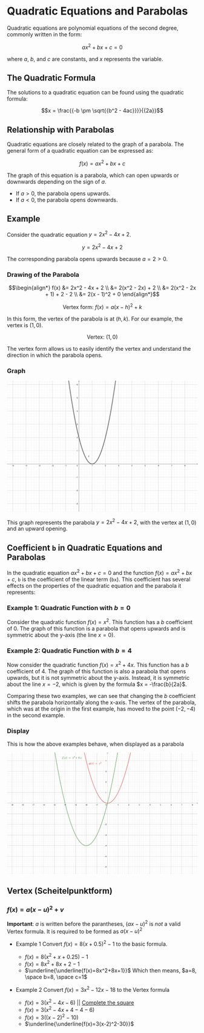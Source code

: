# Quadratic Equations and Parabolas

Quadratic equations are polynomial equations of the second degree, commonly written in the form:

```math
ax^2 + bx + c = 0
```

where $`a`$, $`b`$, and $`c`$ are constants, and $`x`$ represents the variable.

## The Quadratic Formula

The solutions to a quadratic equation can be found using the quadratic formula:

```math
x = \frac{{-b \pm \sqrt{{b^2 - 4ac}}}}{{2a}}
```

## Relationship with Parabolas

Quadratic equations are closely related to the graph of a parabola. The general form of a quadratic equation can be expressed as:

```math
f(x) = ax^2 + bx + c
```

The graph of this equation is a parabola, which can open upwards or downwards depending on the sign of $`a`$.

- If $`a > 0`$, the parabola opens upwards.
- If $`a < 0`$, the parabola opens downwards.

## Example

Consider the quadratic equation $`y = 2x^2 - 4x + 2`$.

```math
y = 2x^2 - 4x + 2
```

The corresponding parabola opens upwards because $`a = 2 > 0`$.

### Drawing of the Parabola

```math
\begin{align*}
f(x) &= 2x^2 - 4x + 2 \\
&= 2(x^2 - 2x) + 2 \\
&= 2(x^2 - 2x + 1) + 2 - 2 \\
&= 2(x - 1)^2 + 0
\end{align*}
```

```math
\text{Vertex form: } f(x) = a(x - h)^2 + k
```

In this form, the vertex of the parabola is at $`(h, k)`$. For our example, the vertex is $`(1, 0)`$.

```math
\text{Vertex: } (1, 0)
```

The vertex form allows us to easily identify the vertex and understand the direction in which the parabola opens.

### Graph

![Parabola Graph](parabola_graph.png)

This graph represents the parabola $`y = 2x^2 - 4x + 2`$, with the vertex at $`(1, 0)`$ and an upward opening.


## Coefficient `b` in Quadratic Equations and Parabolas

In the quadratic equation $ax^2 + bx + c = 0$ and the function $f(x) = ax^2 + bx + c$, `b` is the coefficient of the linear term (`bx`). This coefficient has several effects on the properties of the quadratic equation and the parabola it represents:

### Example 1: Quadratic Function with $b = 0$

Consider the quadratic function $f(x) = x^2$. This function has a $b$ coefficient of 0. The graph of this function is a parabola that opens upwards and is symmetric about the y-axis (the line $x = 0$).

### Example 2: Quadratic Function with $b = 4$

Now consider the quadratic function $f(x) = x^2 + 4x$. This function has a $b$ coefficient of 4. The graph of this function is also a parabola that opens upwards, but it is not symmetric about the y-axis. Instead, it is symmetric about the line $x = -2$, which is given by the formula $x = -\frac{b}{2a}$.

Comparing these two examples, we can see that changing the $b$ coefficient shifts the parabola horizontally along the x-axis. The vertex of the parabola, which was at the origin in the first example, has moved to the point $(-2, -4)$ in the second example.

### Display

This is how the above examples behave, when displayed as a parabola

![coefficient_b](coefficient_b.png)


## Vertex (Scheitelpunktform)

### $f(x) = a(x-u)^2+v$

**Important**: $a$ is written before the parantheses, $(ax-u)^2$ is *not* a valid Vertex formula. It is required to be formed as $a(x-u)^2$

- Example 1
    Convert $f(x)=8(x+0.5)^2-1$ to the basic formula.
    - $f(x)=8(x^2+x+0.25)-1$
    - $f(x)=8x^2+8x+2-1$
    - $\underline{\underline{f(x)=8x^2+8x+1}}$
Which then means, $a=8, \space b=8, \space c=1$

- Example 2
    Convert $f(x)=3x^2-12x-18$ to the Vertex formula
    - $f(x)=3(x^2-4x-6)$ || [Complete the square](./calculating_squares.md)
    - $f(x)=3(x^2-4x+4-4-6)$
    - $f(x)=3((x-2)^2-10)$
    - $\underline{\underline{f(x)=3(x-2)^2-30}}$
